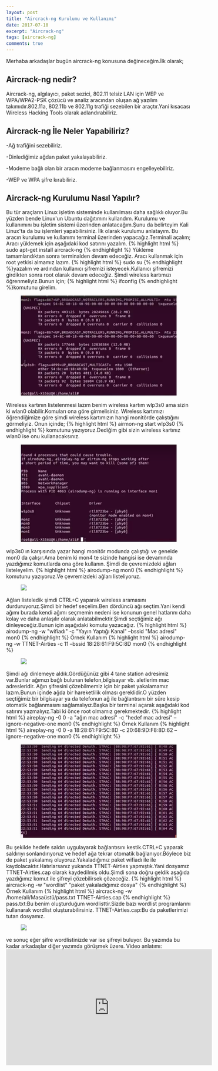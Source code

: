 ```yaml
---
layout: post
title: "Aircrack-ng Kurulumu ve Kullanımı"
date: 2017-07-10
excerpt: "Aircrack-ng"
tags: [aircrack-ng]
comments: true
---
```

Merhaba arkadaşlar bugün aircrack-ng konusuna değineceğim.İlk olarak; 

## Aircrack-ng nedir?

Aircrack-ng, algılayıcı, paket sezici, 802.11 telsiz LAN için WEP ve WPA/WPA2-PSK
çözücü ve analiz aracından oluşan ağ yazılım takımıdır.802.11a, 802.11b ve 802.11g trafiği
sezebilen bir araçtır.Yani kısacası Wireless Hacking Tools olarak adlandırabiliriz.

## Aircrack-ng İle Neler Yapabiliriz?

-Ağ trafiğini sezebiliriz.

-Dinlediğimiz ağdan paket yakalayabiliriz.

-Modeme bağlı olan bir aracın modeme bağlanmasını engelleyebiliriz.

-WEP ve WPA şifre kırabiliriz.


## Aircrack-ng Kurulumu Nasıl Yapılır?

Bu tür araçların Linux işletim sisteminde kullanılması daha sağlıklı oluyor.Bu yüzden bende Linux'un Ubuntu dağıtımını kullandım.
Kurulumu ve kullanımını bu işletim sistemi üzerinden anlatacağım.Şunu da belirteyim Kali Linux'ta da bu işlemleri yapabilirsiniz.
İlk olarak kurulumu anlatayım.
Bu aracın kurulumu ve kullanımı terminal üzerinden yapacağız.Terminali açalım;
Aracı yüklemek için aşağıdaki kod satırını yazalım.
{% highlight html %}
sudo apt-get install aircrack-ng
{% endhighlight %}
Yükleme tamamlandıktan sonra terminalden devam edeceğiz.
Aracı kullanmak için root yetkisi almamız lazım.
{% highlight html %}
sudo su
{% endhighlight %}yazalım ve ardından kullanıcı şifremizi isteyecek.Kullanıcı şifremizi girdikten sonra root olarak devam edeceğiz.
Şimdi wireless kartımızı öğrenmeliyiz.Bunun için;
{% highlight html %}
ifconfig
{% endhighlight %}komutunu girelim.
<figure>
    <a href="/assets/img/ifconfig.png"><img                                           
    src="/assets/img/ifconfig.png"></a>
</figure>
Wireless kartının listelenmesi lazım benim wireless kartım wlp3s0 ama sizin ki wlan0 olabilir.Komuları ona göre girmelisiniz.
Wireless kartımızı öğrendiğimize göre şimdi wireless kartımızın hangi monitörde çalıştığını görmeliyiz.
Onun içinde;
{% highlight html %}
airmon-ng start wlp3s0
{% endhighlight %}
komutunu yazıyoruz.Dediğim gibi sizin wireless kartınız wlan0 ise onu kullanacaksınız.
<figure>
    <a href="/assets/img/mon.png"><img                                           
    src="/assets/img/mon.png"></a>
</figure>
wlp3s0 ın karşısında yazar hangi monitör modunda çalıştığı ve genelde mon0 da çalışır.Ama benim ki mon4 te sizinde hangisi ise devamında yazdığımız komutlarda ona göre kullanın.
Şimdi de çevremizdeki ağları listeleyelim.
{% highlight html %}
airodump-ng mon0 
{% endhighlight %}
komutunu yazıyoruz.Ve çevremizdeki ağları listeliyoruz.
<figure>
    <a href="/assets/img/ağ listele.png"><img                                           
    src="/assets/img/ağ listele.png"></a>
</figure>
Ağları listeledik şimdi CTRL+C yaparak wireless aramasını durduruyoruz.Şimdi bir hedef seçelim.Ben dördüncü ağı seçtim.Yani kendi ağımı burada kendi ağımı seçmemin nedeni ise konunun genel hatlarını daha kolay ve daha anlaşılır olarak anlatabilmektir.Şimdi seçtiğimiz ağı dinleyeceğiz.Bunun için aşağıdaki komutu yazacağız.
{% highlight html %}
airodump-ng -w "wifiadı" -c "Yayın Yaptığı Kanal" –bssid "Mac adresi" mon0
{% endhighlight %}
Örnek Kullanım
{% highlight html %}
airodump-ng -w TTNET-Airties -c 11 –bssid 18:28:61:F9:5C:8D mon0
{% endhighlight %}
<figure>
    <a href="/assets/img/ağ liste2.png"><img                                           
    src="/assets/img/ağ liste2.png"></a>
</figure>
Şimdi ağı dinlemeye aldık.Gördüğünüz gibi 4 tane station adresimiz var.Bunlar ağımızı bağlı bulunan telefon,bilgisayar vb. aletlerim mac adresleridir.
Ağın şifresini çözebilmemiz için bir paket yakalamamız lazım.Bunun içinde ağda bir hareketlilik olması gereklidir.O yüzden seçtiğimiz bir bilgisayar ya da telefonun ağ ile bağlantısını bir süre kesip otomatik bağlanmasını sağlamalıyız.Başka bir terminal açarak aşağıdaki kod satırını yazmalıyız.Tabi ki önce root olmamız gerekmektedir.
{% highlight html %}
aireplay-ng -0 0 -a "ağın mac adresi" -c "hedef mac adresi" –ignore-negative-one mon0
{% endhighlight %}
Örnek Kullanım
{% highlight html %}
aireplay-ng -0 0 -a 18:28:61:F9:5C:8D -c 20:68:9D:F8:8D:62 –ignore-negative-one mon0
{% endhighlight %}
<figure>
    <a href="/assets/img/bağlantı saldırısı.png"><img                                           
    src="/assets/img/bağlantı saldırısı.png"></a>
</figure>
Bu şekilde hedefe saldırı uygulayarak bağlantısını kestik.CTRL+C yaparak saldırıyı sonlandırıyoruz ve hedef ağa tekrar otomatik bağlanıyor.Böylece biz de paket yakalamış oluyoruz.Yakaladığımız paket wifiadı ile ile kaydolacaktır.Hatırlarsanız yukarıda TTNET-Airties yapmıştık.Yani dosyamız TTNET-Airties.cap olarak kaydedilmiş oldu.Şimdi sona doğru geldik aşağıda yazdığımız komut ile şifreyi çözebilirsek çözeceğiz.
{% highlight html %}
aircrack-ng -w "wordlist" "paket yakaladığımız dosya"
{% endhighlight %}
Örnek Kullanım
{% highlight html %}
aircrack-ng -w /home/ali/Masaüstü/pass.txt TTNET-Airties.cap
{% endhighlight %}
pass.txt:Bu benim oluşturduğum wordlisttir.Sizde bazı wordlist programlarını kullanarak wordlist oluşturabilirsiniz.
TTNET-Airties.cap:Bu da paketlerimizi tutan dosyamız.
<figure>
    <a href="/assets/img/şifre bulma.png"><img                                           
    src="/assets/img/şifre bulma.png"></a>
</figure>
ve sonuç eğer şifre wordlistinizde var ise şifreyi buluyor.
Bu yazımda bu kadar arkadaşlar diğer yazımda görüşmek üzere.
Video anlatımı: <iframe width="560" height="315" src="https://www.youtube.com/watch?v=n2TAiHvsvr0" frameborder="0"> </iframe>
